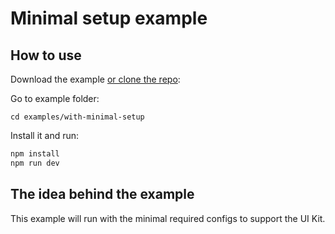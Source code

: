 # Minimal setup example

## How to use

Download the example [or clone the repo](https://10.76.48.133/hv-design-system/ui/react):

Go to example folder:
```
cd examples/with-minimal-setup
```

Install it and run:

```sh
npm install
npm run dev
```

## The idea behind the example

This example will run with the minimal required configs to support the UI Kit.
